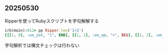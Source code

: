 ## 20250530
Ripperを使ってRubyスクリプトを字句解解する
```rb
irb(main):012> pp Ripper.lex('1+2')
[[[1, 0], :on_int, "1", END], [[1, 1], :on_op, "+", BEG], [[1, 2], :on_int, "2", END]]
```

字句解析では構文チェックは行わない